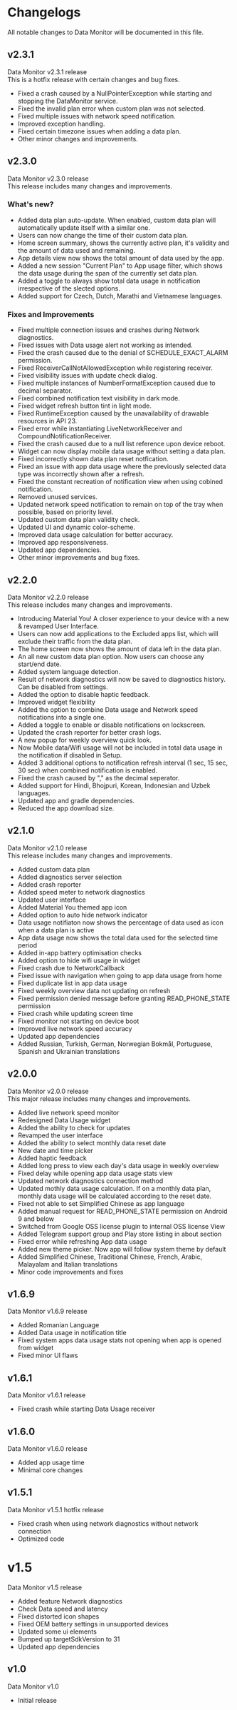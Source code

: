 # Changelogs

All notable changes to Data Monitor will be documented in this file.


## v2.3.1

Data Monitor v2.3.1 release <br>
This is a hotfix release with certain changes and bug fixes.

- Fixed a crash caused by a NullPointerException while starting and stopping the DataMonitor service.
- Fixed the invalid plan error when custom plan was not selected.
- Fixed multiple issues with network speed notification.
- Improved exception handling.
- Fixed certain timezone issues when adding a data plan.
- Other minor changes and improvements.


## v2.3.0

Data Monitor v2.3.0 release <br>
This release includes many changes and improvements.

### What's new?
- Added data plan auto-update. When enabled, custom data plan will automatically update itself with a similar one.
- Users can now change the time of their custom data plan.
- Home screen summary, shows the currently active plan, it's validity and the amount of data used and remaining.
- App details view now shows the total amount of data used by the app.
- Added a new session "Current Plan" to App usage filter, which shows the data usage during the span of the currently set data plan.
- Added a toggle to always show total data usage in notification irrespective of the slected options.
- Added support for Czech, Dutch, Marathi and Vietnamese languages.

### Fixes and Improvements
- Fixed multiple connection issues and crashes during Network diagnostics.
- Fixed issues with Data usage alert not working as intended.
- Fixed the crash caused due to the denial of SCHEDULE_EXACT_ALARM permission.
- Fixed ReceiverCallNotAllowedException while registering receiver.
- Fixed visibility issues with update check dialog.
- Fixed multiple instances of NumberFormatException caused due to decimal separator.
- Fixed combined notification text visibility in dark mode.
- Fixed widget refresh button tint in light mode.
- Fixed RuntimeException caused by the unavailability of drawable resources in API 23.
- Fixed error while instantiating LiveNetworkReceiver and CompoundNotificationReceiver.
- Fixed the crash caused due to a null list reference upon device reboot.
- Widget can now display mobile data usage without setting a data plan.
- Fixed incorrectly shown data plan reset notfication.
- Fixed an issue with app data usage where the previously selected data type was incorrectly shown after a refresh.
- Fixed the constant recreation of notification view when using cobined notification.
- Removed unused services.
- Updated network speed notification to remain on top of the tray when possible, based on priority level.
- Updated custom data plan validity check.
- Updated UI and dynamic color-scheme.
- Improved data usage calculation for better accuracy.
- Improved app responsiveness.
- Updated app dependencies.
- Other minor improvements and bug fixes.


## v2.2.0

Data Monitor v2.2.0 release <br>
This release includes many changes and improvements.

- Introducing Material You! A closer experience to your device with a new & revamped User Interface.
- Users can now add applications to the Excluded apps list, which will exclude their traffic from the data plan.
- The home screen now shows the amount of data left in the data plan.
- An all new custom data plan option. Now users can choose any start/end date.
- Added system language detection.
- Result of network diagnostics will now be saved to diagnostics history. Can be disabled from settings.
- Added the option to disable haptic feedback.
- Improved widget flexibility
- Added the option to combine Data usage and Network speed notifications into a single one.
- Added a toggle to enable or disable notifications on lockscreen.
- Updated the crash reporter for better crash logs.
- A new popup for weekly overview quick look.
- Now Mobile data/Wifi usage will not be included in total data usage in the notification if disabled in Setup.
- Added 3 additional options to notification refresh interval (1 sec, 15 sec, 30 sec) when combined notification is enabled.
- Fixed the crash caused by "," as the decimal seperator.
- Added support for Hindi, Bhojpuri, Korean, Indonesian and Uzbek languages.
- Updated app and gradle dependencies.
- Reduced the app download size.


## v2.1.0

Data Monitor v2.1.0 release <br>
This release includes many changes and improvements.

- Added custom data plan
- Added diagnostics server selection
- Added crash reporter
- Added speed meter to network diagnostics
- Updated user interface
- Added Material You themed app icon
- Added option to auto hide network indicator
- Data usage notifiaton now shows the percentage of data used as icon when a data plan is active
- App data usage now shows the total data used for the selected time period
- Added in-app battery optimisation checks
- Added option to hide wifi usage in widget
- Fixed crash due to NetworkCallback
- Fixed issue with navigation when going to app data usage from home
- Fixed duplicate list in app data usage
- Fixed weekly overview data not updating on refresh
- Fixed permission denied message before granting READ_PHONE_STATE permission
- Fixed crash while updating screen time
- Fixed monitor not starting on device boot
- Improved live network speed accuracy
- Updated app dependencies
- Added Russian, Turkish, German, Norwegian Bokmål, Portuguese, Spanish and Ukrainian translations


## v2.0.0

Data Monitor v2.0.0 release <br>
This major release includes many changes and improvements.

- Added live network speed monitor
- Redesigned Data Usage widget
- Added the ability to check for updates
- Revamped the user interface
- Added the ability to select monthly data reset date
- New date and time picker
- Added haptic feedback
- Added long press to view each day's data usage in weekly overview
- Fixed delay while opening app data usage stats view
- Updated network diagnostics connection method
- Updated mothly data usage calculation. If on a monthly data plan, monthly data usage will be calculated according to the reset date.
- Fixed not able to set Simplified Chinese as app language
- Added manual request for READ_PHONE_STATE permission on Android 9 and below
- Switched from Google OSS license plugin to internal OSS license View
- Added Telegram support group and Play store listing in about section
- Fixed error while refreshing App data usage
- Added new theme picker. Now app will follow system theme by default
- Added Simplified Chinese, Traditional Chinese, French, Arabic, Malayalam and Italian translations
- Minor code improvements and fixes


## v1.6.9

Data Monitor v1.6.9 release <br>

- Added Romanian Language
- Added Data usage in notification title
- Fixed system apps data usage stats not opening when app is opened from widget
- Fixed minor UI flaws


## v1.6.1

Data Monitor v1.6.1 release <br>

- Fixed crash while starting Data Usage receiver


## v1.6.0

Data Monitor v1.6.0 release <br>

- Added app usage time
- Minimal core changes


## v1.5.1

Data Monitor v1.5.1 hotfix release

- Fixed crash when using network diagnostics without network connection
- Optimized code

# v1.5

Data Monitor v1.5 release

- Added feature Network diagnostics
- Check Data speed and latency
- Fixed distorted icon shapes
- Fixed OEM battery settings in unsupported devices
- Updated some ui elements
- Bumped up targetSdkVersion to 31
- Updated app dependencies


## v1.0

Data Monitor v1.0

- Initial release
